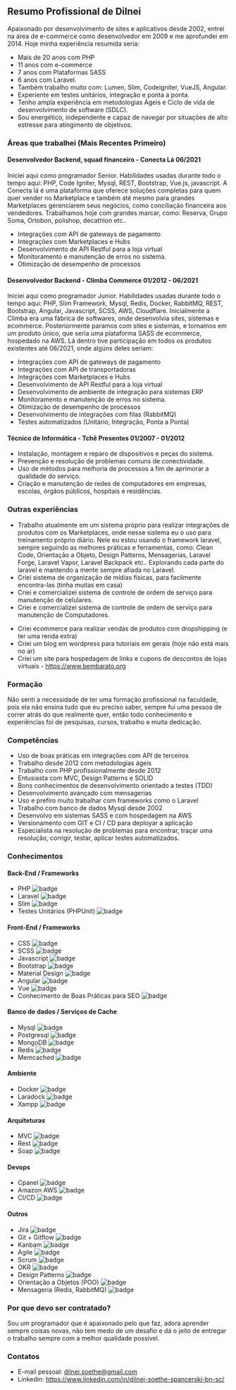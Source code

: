 ## Resumo Profissional de Dilnei
Apaixonado por desenvolvimento de sites e aplicativos desde 2002, entrei na área de e-commerce como desenvolvedor em 2009 e me aprofundei em 2014. 
Hoje minha experiência resumida seria: 
* Mais de 20 anos com PHP
* 11 anos com e-commerce
* 7 anos com Plataformas SASS
* 6 anos com Laravel. 
* Também trabalho muito com: Lumen, Slim, Codeigniter, VueJS, Angular.
* Experiente em testes unitários, integração e ponta a ponta.
* Tenho ampla experiência em metodologias Ágeis e Ciclo de vida de desenvolvimento de software (SDLC).
* Sou energético, independente e capaz de navegar por situações de alto estresse para atingimento de objetivos.

### Áreas que trabalhei (Mais Recentes Primeiro)

#### Desenvolvedor Backend, squad financeiro - Conecta Lá 06/2021
Iniciei aqui como programador Senior.
Habilidades usadas durante todo o tempo aqui: PHP, Code Igniter, Mysql, REST, Bootstrap, Vue.js, javascript.
A Conecta lá é uma plataforma que oferece soluções completas para quem quer vender no Marketplace e também até mesmo para grandes Marketplaces gerenciarem seus negócios, como conciliação financeira aos vendedores. 
Trabalhamos hoje com grandes marcar, como: Reserva, Grupo Soma, Ortobon, polishop, decathlon etc..
* Integrações com API de gateways de pagamento
* Integrações com Marketplaces e Hubs
* Desenvolvimento de API Restful para a loja virtual
* Monitoramento e manutenção de erros no sistema.
* Otimização de desempenho de processos

#### Desenvolvedor Backend - Climba Commerce 01/2012 - 06/2021
Iniciei aqui como programador Junior.
Habilidades usadas durante todo o tempo aqui: PHP, Slim Framework, Mysql, Redis, Docker, RabbitMQ, REST, Bootstrap, Angular, Javascript, SCSS, AWS, Cloudflare.
Inicialmente a Climba era uma fábrica de softwares, onde desenvolvia sites, sistemas e ecommerce. 
Posteriormente paramos com sites e sistemas, e tornamos em um produto único, que seria uma plataforma SASS de ecommerce, hospedado na AWS. 
Lá dentro tive participação em todos os produtos existentes até 06/2021, onde algúns deles seriam: 
* Integrações com API de gateways de pagamento
* Integrações com API de transportadoras
* Integrações com Marketplaces e Hubs
* Desenvolvimento de API Restful para a loja virtual
* Desenvolvimento de ambiente de integração para sistemas ERP
* Monitoramento e manutenção de erros no sistema.
* Otimização de desempenho de processos
* Desenvolvimento de integrações com filas (RabbitMQ)
* Testes automatizados (Unitário, Integração, Ponta a Ponta)

#### Técnico de Informática - Tchê Presentes 01/2007 - 01/2012
* Instalação, montagem e reparo de dispositivos e peças do sistema.
* Prevenção e resolução de problemas comuns de conectividade.
* Uso de métodos para melhoria de processos a fim de aprimorar a qualidade do serviço.
* Criação e manutenção de redes de computadores em empresas, escolas, órgãos públicos, hospitais e residências.

### Outras experiências 
* Trabalho atualmente em um sistema próprio para realizar integrações de produtos com os Marketplaces, onde nesse sistema eu o uso para treinamento próprio diário. Nele eu estou usando o framework laravel, sempre seguindo as melhores práticas e ferramentas, como: Clean Code, Orientação a Objeto, Design Patterns, Mensagerias, Laravel Forge, Laravel Vapor, Laravel Backpack etc.. Explorando cada parte do laravel e mantendo a mente sempre afiada no Laravel.
* Criei sistema de organização de mídias físicas, para facilmente encontra-las (tinha muitas em casa)
* Criei e comercializei sistema de controle de ordem de serviço para manutenção de celulares.
* Criei e comercializei sistema de controle de ordem de serviço para manutenção de Computadores.
- Criei ecommerce para realizar vendas de produtos com dropshipping (e ter uma renda extra)
- Criei um blog em wordpress para tutoriais em gerais (hoje não está mais no ar)
- Criei um site para hospedagem de links e cupons de descontos de lojas virtuais - https://www.bembarato.org 

### Formação
Não senti a necessidade de ter uma formação profissional na faculdade, pois ela não ensina tudo que eu preciso saber, sempre fui uma pessoa de correr atrás do que realmente quer, então todo conhecimento e experiências foi de pesquisas, cursos, trabalho e muita dedicação.

### Competências
* Uso de boas práticas em integrações com API de terceiros
* Trabalho desde 2012 com metodologias ágeis
* Trabalho com PHP profissionalmente desde 2012
* Entusiasta com MVC, Design Patterns e SOLID
* Bons conhecimentos de desenvolvimento orientado a testes (TDD)
* Desenvolvimento avançado com mensagerias
* Uso e prefiro muito trabalhar com frameworks como o Laravel
* Trabalho com banco de dados Mysql desde 2002
* Desenvolvo em sistemas SASS e com hospedagem na AWS
* Versionamento com GIT e CI / CD para deployar a aplicação
* Especialista na resolução de problemas para encontrar, traçar uma resolução, corrigir, testar, aplicar testes automatizados.

### Conhecimentos
#### Back-End / Frameworks
* PHP ![badge](https://img.shields.io/badge/Avançado-desde_2002-blue)
* Laravel ![badge](https://img.shields.io/badge/Avançado-desde_2016-blue)
* Slim ![badge](https://img.shields.io/badge/Avançado-Desde_2018-blue)
* Testes Unitários (PHPUnit) ![badge](https://img.shields.io/badge/Avançado-desde_2018-blue)

#### Front-End / Frameworks
* CSS ![badge](https://img.shields.io/badge/Básico-desde_2002-yellow)
* SCSS ![badge](https://img.shields.io/badge/Básico-desde_2016-yellow)
* Javascript ![badge](https://img.shields.io/badge/Avançado-desde_2002-blue)
* Bootstrap ![badge](https://img.shields.io/badge/Avançado-desde_2014-blue)
* Material Design ![badge](https://img.shields.io/badge/Básico-desde_2019-yellow)
* Angular ![badge](https://img.shields.io/badge/Avançado-desde_2017-blue)
* Vue ![badge](https://img.shields.io/badge/Avançado-desde_2021-blue)
* Conhecimento de Boas Práticas para SEO ![badge](https://img.shields.io/badge/Avançado-desde_2012-blue)

#### Banco de dados / Serviços de Cache
* Mysql ![badge](https://img.shields.io/badge/Avançado-desde_2002-blue)
* Postgresql ![badge](https://img.shields.io/badge/Avançado-desde_2018-blue)
* MongoDB ![badge](https://img.shields.io/badge/Aprendendo-desde_2020-lightgrey)
* Redis ![badge](https://img.shields.io/badge/Avançado-desde_2015-blue)
* Memcached ![badge](https://img.shields.io/badge/Básico-desde_2015-yellow)

#### Ambiente
* Docker ![badge](https://img.shields.io/badge/Básico-desde_2020-yellow)
* Laradock ![badge](https://img.shields.io/badge/Básico-desde_2020-yellow)
* Xampp ![badge](https://img.shields.io/badge/Avançado-desde_2012-blue)

#### Arquiteturas
* MVC ![badge](https://img.shields.io/badge/Avançado-desde_2014-blue)
* Rest ![badge](https://img.shields.io/badge/Avançado-desde_2012-blue)
* Soap ![badge](https://img.shields.io/badge/Avançado-desde_2012-blue)

#### Devops
* Cpanel ![badge](https://img.shields.io/badge/Avançado-desde_2008-blue)
* Amazon AWS ![badge](https://img.shields.io/badge/Médio-desde_2016-orange)
* CI/CD ![badge](https://img.shields.io/badge/Avançado-desde_2018-blue)

#### Outros
* Jira ![badge](https://img.shields.io/badge/Avançado-desde_2012-blue)
* Git + Gitflow ![badge](https://img.shields.io/badge/Avançado-desde_2016-blue)
* Kanbam ![badge](https://img.shields.io/badge/Avançado-desde_2012-blue)
* Agile ![badge](https://img.shields.io/badge/Avançado-desde_2014-blue)
* Scrum ![badge](https://img.shields.io/badge/Avançado-desde_2014-blue)
* OKR ![badge](https://img.shields.io/badge/Básico-desde_2020-yellow)
* Design Patterns ![badge](https://img.shields.io/badge/Avançado-desde_2018-blue)
* Orientação a Objetos (POO) ![badge](https://img.shields.io/badge/Avançado-desde_2014-blue)
* Mensageria (Redis, RabbitMQ) ![badge](https://img.shields.io/badge/Avançado-desde_2014-blue)

### Por que devo ser contratado?
Sou um programador que é apaixonado pelo que faz, adora aprender sempre coisas novas, não tem medo de um desafio e dá o jeito de entregar o trabalho sempre com a melhor qualidade possível.

### Contatos
* E-mail pessoal: dilnei.soethe@gmail.com
* Linkedin: https://www.linkedin.com/in/dilnei-soethe-spancerski-bn-sc/
